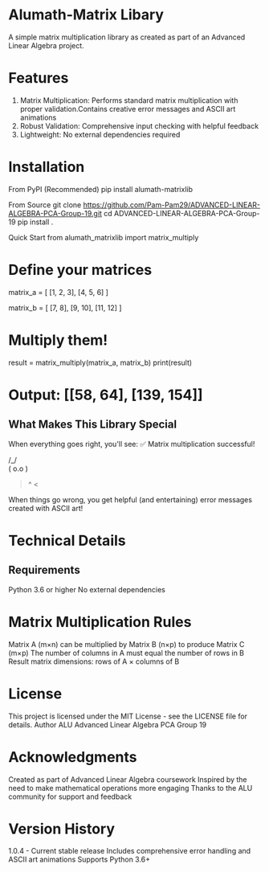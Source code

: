 # Alumath-Matrix Libary
A simple matrix multiplication library as created as part of an Advanced Linear Algebra project.

# Features
1. Matrix Multiplication: Performs standard matrix multiplication with proper validation.Contains creative error messages and ASCII art animations
2. Robust Validation: Comprehensive input checking with helpful feedback
3. Lightweight: No external dependencies required

# Installation
From PyPI (Recommended)
pip install alumath-matrixlib

From Source
git clone https://github.com/Pam-Pam29/ADVANCED-LINEAR-ALGEBRA-PCA-Group-19.git
cd ADVANCED-LINEAR-ALGEBRA-PCA-Group-19
pip install .

Quick Start
from alumath_matrixlib import matrix_multiply

# Define your matrices
matrix_a = [
    [1, 2, 3],
    [4, 5, 6]
]

matrix_b = [
    [7, 8],
    [9, 10],
    [11, 12]
]

# Multiply them!
result = matrix_multiply(matrix_a, matrix_b)
print(result)
# Output: [[58, 64], [139, 154]]

## What Makes This Library Special
When everything goes right, you'll see:
✅ Matrix multiplication successful!

 /\_/\
( o.o )
 > ^ <

When things go wrong, you get helpful (and entertaining) error messages created with ASCII art!

# Technical Details
## Requirements

Python 3.6 or higher
No external dependencies

# Matrix Multiplication Rules

Matrix A (m×n) can be multiplied by Matrix B (n×p) to produce Matrix C (m×p)
The number of columns in A must equal the number of rows in B
Result matrix dimensions: rows of A × columns of B

# License
This project is licensed under the MIT License - see the LICENSE file for details.
Author
ALU Advanced Linear Algebra PCA Group 19


# Acknowledgments

Created as part of Advanced Linear Algebra coursework
Inspired by the need to make mathematical operations more engaging
Thanks to the ALU community for support and feedback

# Version History

1.0.4 - Current stable release
Includes comprehensive error handling and ASCII art animations
Supports Python 3.6+
